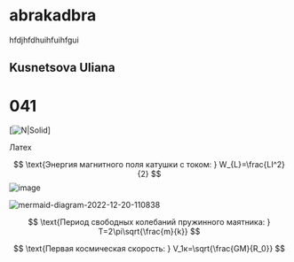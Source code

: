 # abrakadbra
hfdjhfdhuihfuihfgui
## Kusnetsova Uliana
# 041
[![N|Solid](https://proprikol.ru/wp-content/uploads/2020/06/kartinki-zajchiki-47.jpg)]


Латех

$$ \text{Энергия магнитного поля катушки с током: } W_{L}=\frac{LI^2}{2} $$
![image](https://user-images.githubusercontent.com/114459354/208584337-d1475e95-afae-464a-a472-4190c247bd53.png)


![mermaid-diagram-2022-12-20-110838](https://user-images.githubusercontent.com/114459354/208582098-99e9b90e-e859-4acf-a205-162c6371ca6d.png)



$$ \text{Период свободных колебаний пружинного маятника: } T=2\pi\sqrt{\frac{m}{k}} $$


$$ \text{Первая космическая скорость: } V_1к=\sqrt{\frac{GM}{R_0}} $$
